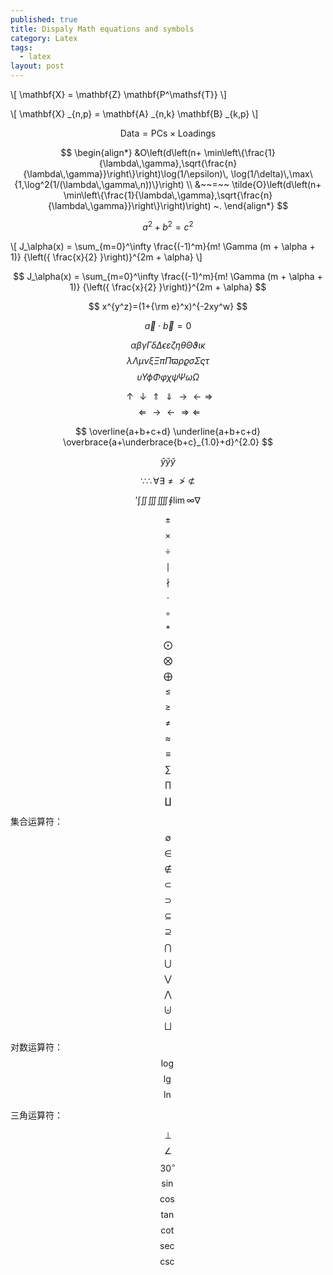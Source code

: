```yaml
---
published: true
title: Dispaly Math equations and symbols
category: Latex
tags: 
  - latex
layout: post
---
```


\\[ \mathbf{X} = \mathbf{Z} \mathbf{P^\mathsf{T}} \\]

\\[ \mathbf{X} \_{n,p} = \mathbf{A} \_{n,k} \mathbf{B} \_{k,p} \\]

$$ \mathsf{Data = PCs} \times \mathsf{Loadings} $$

$$ \begin{align*}
  &O\left(d\left(n+
      \min\left\{\frac{1}{\lambda\,\gamma},\sqrt{\frac{n}{\lambda\,\gamma}}\right\}\right)\log(1/\epsilon)\,
    \log(1/\delta)\,\max\{1,\log^2(1/(\lambda\,\gamma\,n))\}\right) \\
  &~~=~~ \tilde{O}\left(d\left(n+
      \min\left\{\frac{1}{\lambda\,\gamma},\sqrt{\frac{n}{\lambda\,\gamma}}\right\}\right)\right)
  ~.
\end{align*} 
$$

$$a^2 + b^2 = c^2$$

\\[ J_\alpha(x) = \sum_{m=0}^\infty \frac{(-1)^m}{m! \Gamma (m + \alpha + 1)} {\left({ \frac{x}{2} }\right)}^{2m + \alpha} \\]

$$ J_\alpha(x) = \sum_{m=0}^\infty \frac{(-1)^m}{m! \Gamma (m + \alpha + 1)} {\left({ \frac{x}{2} }\right)}^{2m + \alpha} $$

$$ x^{y^z}=(1+{\rm e}^x)^{-2xy^w} $$

$$ \vec{a} \cdot \vec{b}=0 $$

$$ \alpha \beta　\gamma　\Gamma　\delta　\Delta　\epsilon \varepsilon　　\zeta　\eta　\theta　\Theta　\vartheta \iota　\kappa $$
$$　\lambda　\Lambda　\mu　　\nu　\xi　\Xi　　\pi　\Pi　\varpi　　\rho　\varrho　　\sigma　\Sigma　\varsigma　　\tau　$$
$$　\upsilon　\Upsilon  \phi　\Phi　\varphi　\chi　　\psi　\Psi　\omega　\Omega $$

$$  \uparrow  \downarrow  \Uparrow \Downarrow  \rightarrow  \leftarrow  \Rightarrow $$
$$  \Leftarrow  \longrightarrow  \longleftarrow  \Longrightarrow  \Longleftarrow $$

$$ \overline{a+b+c+d}   \underline{a+b+c+d}  \overbrace{a+\underbrace{b+c}_{1.0}+d}^{2.0} $$

$$ \hat{y}  \check{y}  \breve{y} $$

$$ \because  \therefore  \forall  \exists \not=  \not> \not\subset $$

$$ \prime  \int  \iint  \iiint  \iiiint  \oint  \lim  \infty  \nabla $$

$$ \pm $$  $$ \times $$  $$ \div $$  $$ \mid $$  $$ \nmid $$  $$ \cdot $$  $$ \circ $$
$$ \ast $$  $$ \bigodot $$  $$ \bigotimes $$  $$ \bigoplus $$ $$\leq $$ $$ \geq $$
$$ \neq $$  $$ \approx $$  $$ \equiv $$  $$ \sum $$  $$ \prod $$  $$ \coprod $$

集合运算符：
$$ \emptyset $$
$$ \in $$
$$ \notin $$
$$ \subset $$
$$ \supset $$
$$ \subseteq $$
$$ \supseteq $$
$$ \bigcap $$
$$ \bigcup $$
$$ \bigvee $$
$$ \bigwedge $$
$$ \biguplus $$
$$ \bigsqcup $$

对数运算符：
$$ \log $$
$$ \lg $$
$$ \ln $$

三角运算符：

$$ \bot $$
$$ \angle $$
$$ 30^\circ $$
$$ \sin $$
$$ \cos $$
$$ \tan $$
$$ \cot $$
$$ \sec $$
$$ \csc $$


